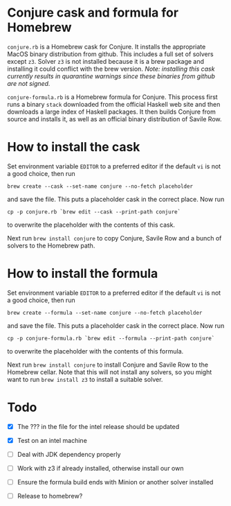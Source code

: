 # Conjure cask and formula for Homebrew

`conjure.rb` is a Homebrew cask for Conjure. It installs the appropriate MacOS binary distribution from github. This includes a full set of solvers except `z3`. Solver `z3` is not installed because it is a brew package and installing it could conflict with the brew version. *Note: installing this cask currently results in quarantine warnings since these binaries from github are not signed.*

`conjure-formula.rb` is a Homebrew formula for Conjure. This process first runs a binary `stack` downloaded from the official Haskell web site and then downloads a large index of Haskell packages. It then builds Conjure from source and installs it, as well as an official binary distribution of Savile Row.


# How to install the cask

Set environment variable `EDITOR` to a preferred editor if the default `vi` is not a good choice, then run
```
brew create --cask --set-name conjure --no-fetch placeholder
```
and save the file. This puts a placeholder cask in the correct place. Now run
```
cp -p conjure.rb `brew edit --cask --print-path conjure`
```
to overwrite the placeholder with the contents of this cask.

Next run `brew install conjure` to copy Conjure, Savile Row and a bunch of solvers to the Homebrew path.


# How to install the formula

Set environment variable `EDITOR` to a preferred editor if the default `vi` is not a good choice, then run
```
brew create --formula --set-name conjure --no-fetch placeholder
```
and save the file. This puts a placeholder cask in the correct place. Now run
```
cp -p conjure-formula.rb `brew edit --formula --print-path conjure`
```
to overwrite the placeholder with the contents of this formula.

Next run `brew install conjure` to install Conjure and Savile Row to the Homebrew cellar. Note that this will not install any solvers, so you might want to run `brew install z3` to install a suitable solver.


# Todo

- [X] The ??? in the file for the intel release should be updated
- [X] Test on an intel machine
- [ ] Deal with JDK dependency properly
- [ ] Work with z3 if already installed, otherwise install our own
- [ ] Ensure the formula build ends with Minion or another solver installed
- [ ] Release to homebrew?

